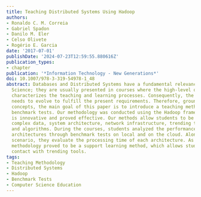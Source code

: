 ```yaml
---
title: Teaching Distributed Systems Using Hadoop
authors:
- Ronaldo C. M. Correia
- Gabriel Spadon
- Danilo M. Eler
- Celso Olivete
- Rogério E. Garcia
date: '2017-07-01'
publishDate: '2024-07-23T12:59:55.880616Z'
publication_types:
- chapter
publication: '*Information Technology - New Generations*'
doi: 10.1007/978-3-319-54978-1_48
abstract: Databases and Distributed Systems have a fundamental relevance in Computer
  Science; they are usually presented in courses where the high-level of abstraction
  characterizes the teaching and learning processes. Consequently, the teaching method
  needs to evolve to fulfill the present requirements. Therefore, grounded in these
  concepts, the main goal of this paper is to introduce a teaching methodology via
  benchmark tests. Our methodology was conducted using the Hadoop framework, and it
  is innovative and proved effective. Our methods allow students to be exposed to
  complex data, system architecture, network infrastructure, trending technologies
  and algorithms. During the courses, students analyzed the performance of some computational
  architectures through benchmark tests on local and on the cloud. Along with this
  scenario, they evaluate the processing time of each architecture. As a result, our
  methodology proved to be a support learning method, which allows students to have
  contact with trending tools.
tags:
- Teaching Methodology
- Distributed Systems
- Hadoop
- Benchmark Tests
- Computer Science Education
---
```

